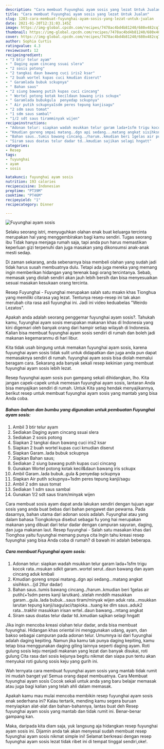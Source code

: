 ```yaml
---
description: "Cara membuat Fuyunghai ayam sosis yang lezat Untuk Jualan"
title: "Cara membuat Fuyunghai ayam sosis yang lezat Untuk Jualan"
slug: 1283-cara-membuat-fuyunghai-ayam-sosis-yang-lezat-untuk-jualan
date: 2021-01-20T12:31:03.145Z
image: https://img-global.cpcdn.com/recipes/7478ac4bd4b81240/680x482cq70/fuyunghai-ayam-sosis-foto-resep-utama.jpg
thumbnail: https://img-global.cpcdn.com/recipes/7478ac4bd4b81240/680x482cq70/fuyunghai-ayam-sosis-foto-resep-utama.jpg
cover: https://img-global.cpcdn.com/recipes/7478ac4bd4b81240/680x482cq70/fuyunghai-ayam-sosis-foto-resep-utama.jpg
author: Sophia Curtis
ratingvalue: 4.3
reviewcount: 12
recipeingredient:
- "3 btir telur ayam"
- " Daging ayam cincang ssuai slera"
- "2 sosis potong"
- "2 tangkai daun bawang cuci iris2 ksar"
- "2 buah wortel kupas cuci kmudian diserut"
- " Garamlada bubuk sckupnya"
- " Bahan saus"
- "2 siung bawang putih kupas cuci cincang"
- " Wortel potong kotak kecildaun bawang iris sckupx"
- " Garamlada bubukgula  penyedap sckupnya"
- " Air putih sckupnya1sdm peres tepung kanjisagu"
- "2 sdm saus tomat"
- "1 sdm saus sambal"
- "1/2 sdt saus tiramminyak wijen"
recipeinstructions:
- "Adonan telur: siapkan wadah msukkan telur garam lada+1sfm trigu kocok rata..msukan sdkit garam..wortel serut..daun bawang dan ayam cincang aduk kmbali"
- "Kmudian goreng smpai matang..dgn api sedang...matang angkat sisihksn...(jd 2tlur dadar)"
- "Bahan saus..tumis bawang cincang../harum..kmudian beri 1gelas air putih(+1sdm peres kanji larutkan)..stelah mnddih masukkan garam...gula..lada bubuk...saus tiram/minyak wijen aduk rata...msukkan larutan tepung kanji/sagu/aci/tapioka...tuang ke dlm saus..aduk2 rata...trakhir masukkan irisan wrtel..daun bawang...mtang angkat"
- "Siram saus doatas telur dadar td..kmudian sajikan selagi hngatt"
categories:
- Resep
tags:
- fuyunghai
- ayam
- sosis

katakunci: fuyunghai ayam sosis 
nutrition: 193 calories
recipecuisine: Indonesian
preptime: "PT39M"
cooktime: "PT46M"
recipeyield: "1"
recipecategory: Dinner

---
```



![Fuyunghai ayam sosis](https://img-global.cpcdn.com/recipes/7478ac4bd4b81240/680x482cq70/fuyunghai-ayam-sosis-foto-resep-utama.jpg)

Selaku seorang istri, menyuguhkan olahan enak buat keluarga tercinta merupakan hal yang menggembirakan bagi kamu sendiri. Tugas seorang ibu Tidak hanya menjaga rumah saja, tapi anda pun harus memastikan keperluan gizi terpenuhi dan juga masakan yang dikonsumsi anak-anak mesti sedap.

Di zaman  sekarang, anda sebenarnya bisa membeli olahan yang sudah jadi tidak harus susah membuatnya dulu. Tetapi ada juga mereka yang memang ingin memberikan hidangan yang terenak bagi orang tercintanya. Sebab, memasak yang diolah sendiri akan jauh lebih bersih dan bisa menyesuaikan sesuai masakan kesukaan orang tercinta. 

Resep Fuyunghai - Fuyunghai merupakan salah satu msakn khas Tionghua yang memiliki citarasa yag lezat. Tentunya resep-resep ini tak akan merubah cita rasa asli fuyunghai ini. Jadi ini video keduabelas &#34;Weirdo Lezatos&#34;.

Apakah anda adalah seorang penggemar fuyunghai ayam sosis?. Tahukah kamu, fuyunghai ayam sosis merupakan makanan khas di Indonesia yang kini digemari oleh banyak orang dari hampir setiap wilayah di Indonesia. Kalian bisa membuat fuyunghai ayam sosis sendiri di rumah dan boleh jadi makanan kegemaranmu di hari libur.

Kita tidak usah bingung untuk memakan fuyunghai ayam sosis, karena fuyunghai ayam sosis tidak sulit untuk didapatkan dan juga anda pun dapat memasaknya sendiri di rumah. fuyunghai ayam sosis bisa diolah memalui beragam cara. Sekarang ada banyak sekali resep kekinian yang membuat fuyunghai ayam sosis lebih lezat.

Resep fuyunghai ayam sosis pun gampang sekali dihidangkan, lho. Kita jangan capek-capek untuk memesan fuyunghai ayam sosis, lantaran Anda bisa menyajikan sendiri di rumah. Untuk Kita yang hendak menyajikannya, berikut resep untuk membuat fuyunghai ayam sosis yang mantab yang bisa Anda coba.

<!--inarticleads1-->

##### Bahan-bahan dan bumbu yang digunakan untuk pembuatan Fuyunghai ayam sosis:

1. Ambil 3 btir telur ayam
1. Sediakan  Daging ayam cincang ssuai slera
1. Sediakan 2 sosis potong
1. Siapkan 2 tangkai daun bawang cuci iris2 ksar
1. Siapkan 2 buah wortel kupas cuci kmudian diserut
1. Siapkan  Garam..lada bubuk sckupnya
1. Siapkan  Bahan saus;
1. Sediakan 2 siung bawang putih kupas cuci cincang
1. Gunakan  Wortel potong kotak kecil&amp;daun bawang iris sckupx
1. Ambil  Garam..lada bubuk..gula &amp; penyedap sckupnya
1. Siapkan  Air putih sckupnya+1sdm peres tepung kanji/sagu
1. Ambil 2 sdm saus tomat
1. Sediakan 1 sdm saus sambal
1. Gunakan 1/2 sdt saus tiram/minyak wijen


Cara membuat sosis ayam dapat anda lakukan sendiri dengan tujuan agar sosis yang anda buat bebas dari bahan pengawet dan pewarna. Pada dasarnya, bahan utama dari adonan sosis adalah. Fuyunghai atau yang dalam bahasa Tiongkoknya disebut sebagai fu yong hai merupakan makanan yang dibuat dari telur dadar dengan campuran sayuran, daging, dan juga makanan laut. Resep fuyunghai - Salah satu masakan khas dari Tionghoa yaitu fuyunghai memang punya cita Ingin tahu kreasi resep fuyunghai yang bisa Anda coba di rumah? di bawah ini adalah beberapa. 

<!--inarticleads2-->

##### Cara membuat Fuyunghai ayam sosis:

1. Adonan telur: siapkan wadah msukkan telur garam lada+1sfm trigu kocok rata..msukan sdkit garam..wortel serut..daun bawang dan ayam cincang aduk kmbali
1. Kmudian goreng smpai matang..dgn api sedang...matang angkat sisihksn...(jd 2tlur dadar)
1. Bahan saus..tumis bawang cincang../harum..kmudian beri 1gelas air putih(+1sdm peres kanji larutkan)..stelah mnddih masukkan garam...gula..lada bubuk...saus tiram/minyak wijen aduk rata...msukkan larutan tepung kanji/sagu/aci/tapioka...tuang ke dlm saus..aduk2 rata...trakhir masukkan irisan wrtel..daun bawang...mtang angkat
1. Siram saus doatas telur dadar td..kmudian sajikan selagi hngatt


Jika ingin mencoba kreasi olahan telur dadar, anda bisa membuat fuyunghai. Hidangan khas oriental ini menggunakan udang, ayam, dan bakso sebagai campuran pada adonan telur. Umumnya isi dari fuyunghai adalah daging kepiting. Namun jika kamu tak punya daging kepiting, kamu tetap bisa menggunakan daging giling lainnya seperti daging ayam. Roti gulung sosis keju menjadi makanan yang lezat dan banyak disukai, roti gulung Cita rasa dari sosis kejunya begitu nikmat dan siapa pun tentu akan menyukai roti gulung sosis keju yang gurih ini. 

Wah ternyata cara membuat fuyunghai ayam sosis yang mantab tidak rumit ini mudah banget ya! Semua orang dapat membuatnya. Cara Membuat fuyunghai ayam sosis Cocok sekali untuk anda yang baru belajar memasak atau juga bagi kalian yang telah ahli dalam memasak.

Apakah kamu mau mulai mencoba membikin resep fuyunghai ayam sosis enak sederhana ini? Kalau tertarik, mending kamu segera buruan menyiapkan alat-alat dan bahan-bahannya, lantas buat deh Resep fuyunghai ayam sosis yang mantab dan tidak rumit ini. Benar-benar gampang kan. 

Maka, daripada kita diam saja, yuk langsung aja hidangkan resep fuyunghai ayam sosis ini. Dijamin anda tak akan menyesal sudah membuat resep fuyunghai ayam sosis nikmat simple ini! Selamat berkreasi dengan resep fuyunghai ayam sosis lezat tidak ribet ini di tempat tinggal sendiri,oke!.

